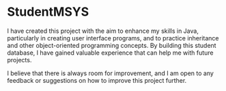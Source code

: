 # StudentMSYS

I have created this project with the aim to enhance my skills in Java, particularly in creating user interface programs, and to practice inheritance and other object-oriented programming concepts. By building this student database, I have gained valuable experience that can help me with future projects. 

I believe that there is always room for improvement, and I am open to any feedback or suggestions on how to improve this project further.

